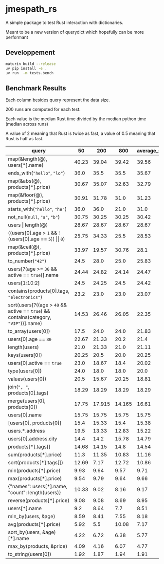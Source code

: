 # jmespath_rs

A simple package to test Rust interaction with dictionaries.

Meant to be a new version of querydict which hopefully can be more performant

## Developpement

```bash
maturin build --release
uv pip install -e .
uv run  -m tests.bench
```

## Benchmark Results

Each column besides query represent the data size.

200 runs are computed for each test.

Each value is the median Rust time divided by the median python time (median across runs)

A value of 2 meaning that Rust is twice as fast, a value of 0.5 meaning that Rust is half as fast.

<!-- BENCHMARK_RESULTS -->
| query | 50 | 200 | 800 | average_speedup |
|---|---|---|---|---|
| map(&length(@), users[\*].name) | 40.23 | 39.04 | 39.42 | 39.56 |
| ends_with(`"hello"`, `"lo"`) | 36.0 | 35.5 | 35.5 | 35.67 |
| map(&abs(@), products[\*].price) | 30.67 | 35.07 | 32.63 | 32.79 |
| map(&floor(@), products[\*].price) | 30.91 | 31.78 | 31.0 | 31.23 |
| starts_with(`"hello"`, `"he"`) | 36.0 | 36.0 | 21.0 | 31.0 |
| not_null(`null`, `"a"`, `"b"`) | 30.75 | 30.25 | 30.25 | 30.42 |
| users \| length(@) | 28.67 | 28.67 | 28.67 | 28.67 |
| ((users[0].age > `1` && !(users[0].age == `5`)) \|\| `0`) | 25.75 | 34.33 | 25.5 | 28.53 |
| map(&ceil(@), products[\*].price) | 33.97 | 19.57 | 30.76 | 28.1 |
| to_number(`"42"`) | 24.5 | 28.0 | 25.0 | 25.83 |
| users[?(age >= `30` && active == `true`)].name | 24.44 | 24.82 | 24.14 | 24.47 |
| users[1:10:2] | 24.5 | 24.25 | 24.5 | 24.42 |
| contains(products[0].tags, `"electronics"`) | 23.2 | 23.0 | 23.0 | 23.07 |
| sort(users[?((age > `40` && active == `true`) && contains(category, `"VIP"`))].name) | 14.53 | 26.46 | 26.05 | 22.35 |
| to_array(users[0]) | 17.5 | 24.0 | 24.0 | 21.83 |
| users[0].age == `30` | 22.67 | 21.33 | 20.2 | 21.4 |
| length(users) | 21.0 | 21.33 | 21.0 | 21.11 |
| keys(users[0]) | 20.25 | 20.5 | 20.0 | 20.25 |
| users[0].active == `true` | 23.0 | 18.67 | 18.4 | 20.02 |
| type(users[0]) | 24.0 | 18.0 | 18.0 | 20.0 |
| values(users[0]) | 20.5 | 15.67 | 20.25 | 18.81 |
| join(`", "`, products[0].tags) | 18.29 | 18.29 | 18.29 | 18.29 |
| merge(users[0], products[0]) | 17.75 | 17.915 | 14.165 | 16.61 |
| users[0].name | 15.75 | 15.75 | 15.75 | 15.75 |
| [users[0], products[0]] | 15.4 | 15.33 | 15.4 | 15.38 |
| users.\*.address | 19.5 | 13.33 | 12.83 | 15.22 |
| users[0].address.city | 14.4 | 14.2 | 15.78 | 14.79 |
| products[\*].tags[] | 14.68 | 14.15 | 14.8 | 14.54 |
| sum(products[\*].price) | 11.3 | 11.35 | 10.83 | 11.16 |
| sort(products[\*].tags[]) | 12.69 | 7.17 | 12.72 | 10.86 |
| min(products[\*].price) | 9.93 | 9.64 | 9.57 | 9.71 |
| max(products[\*].price) | 9.54 | 9.79 | 9.64 | 9.66 |
| {"names": users[\*].name, "count": length(users)} | 10.33 | 9.02 | 8.16 | 9.17 |
| reverse(products[\*].price) | 9.08 | 9.08 | 8.69 | 8.95 |
| users[\*].name | 9.2 | 8.64 | 7.7 | 8.51 |
| min_by(users, &age) | 8.59 | 8.41 | 7.55 | 8.18 |
| avg(products[\*].price) | 5.92 | 5.5 | 10.08 | 7.17 |
| sort_by(users, &age)[\*].name | 4.22 | 6.72 | 6.38 | 5.77 |
| max_by(products, &price) | 4.09 | 4.16 | 6.07 | 4.77 |
| to_string(users[0]) | 1.92 | 1.87 | 1.94 | 1.91 |

<!-- END_BENCHMARK_RESULTS -->